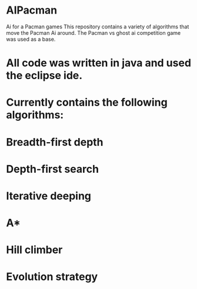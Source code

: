 # AIPacman
Ai for a Pacman games 
This repository contains a variety of algorithms that move the Pacman Ai around.  The Pacman vs ghost ai competition game was used as a base.
# All code was written in java and used the eclipse ide.
# Currently contains the following algorithms:
# Breadth-first depth
# Depth-first search
# Iterative deeping
# A*
# Hill climber
# Evolution strategy
